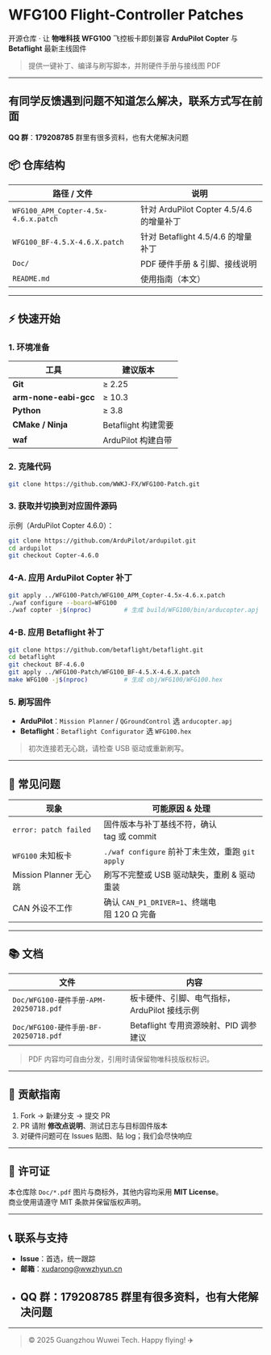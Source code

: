 # WFG100 Flight-Controller Patches

开源仓库 · 让 **物唯科技 WFG100** 飞控板卡即刻兼容 **ArduPilot Copter** 与 **Betaflight** 最新主线固件  
> 提供一键补丁、编译与刷写脚本，并附硬件手册与接线图 PDF

---

## 有同学反馈遇到问题不知道怎么解决，联系方式写在前面

**QQ 群**：**179208785** 群里有很多资料，也有大佬解决问题

## 📦 仓库结构

| 路径 / 文件                                  | 说明 |
| ------------------------------------------- | ---- |
| `WFG100_APM_Copter-4.5x-4.6.x.patch`        | 针对 ArduPilot Copter 4.5/4.6 的增量补丁 |
| `WFG100_BF-4.5.X-4.6.X.patch`               | 针对 Betaflight 4.5/4.6 的增量补丁 |
| `Doc/`                                      | PDF 硬件手册 & 引脚、接线说明 |
| `README.md`                                 | 使用指南（本文） |



---

## ⚡ 快速开始

### 1. 环境准备  
| 工具 | 建议版本 |
| ---- | -------- |
| **Git** | ≥ 2.25 |
| **arm-none-eabi-gcc** | ≥ 10.3 |
| **Python** | ≥ 3.8 |
| **CMake / Ninja** | Betaflight 构建需要 |
| **waf** | ArduPilot 构建自带 |

### 2. 克隆代码
```bash
git clone https://github.com/WWKJ-FX/WFG100-Patch.git
```

### 3. 获取并切换到对应固件源码  
示例（ArduPilot Copter 4.6.0）：
```bash
git clone https://github.com/ArduPilot/ardupilot.git
cd ardupilot
git checkout Copter-4.6.0
```

### 4-A. 应用 **ArduPilot Copter** 补丁
```bash
git apply ../WFG100-Patch/WFG100_APM_Copter-4.5x-4.6.x.patch
./waf configure --board=WFG100
./waf copter -j$(nproc)         # 生成 build/WFG100/bin/arducopter.apj
```

### 4-B. 应用 **Betaflight** 补丁
```bash
git clone https://github.com/betaflight/betaflight.git
cd betaflight
git checkout BF-4.6.0
git apply ../WFG100-Patch/WFG100_BF-4.5.X-4.6.X.patch
make WFG100 -j$(nproc)          # 生成 obj/WFG100/WFG100.hex
```

### 5. 刷写固件  
- **ArduPilot**：`Mission Planner` / `QGroundControl` 选 `arducopter.apj`  
- **Betaflight**：`Betaflight Configurator` 选 `WFG100.hex`  
> 初次连接若无心跳，请检查 USB 驱动或重新刷写。

---

## 🧩 常见问题

| 现象 | 可能原因 & 处理 |
| ---- | --------------- |
| `error: patch failed` | 固件版本与补丁基线不符，确认 tag 或 commit |
| `WFG100` 未知板卡 | `./waf configure` 前补丁未生效，重跑 `git apply` |
| Mission Planner 无心跳 | 刷写不完整或 USB 驱动缺失，重刷 & 驱动重装 |
| CAN 外设不工作 | 确认 `CAN_P1_DRIVER=1`、终端电阻 120 Ω 完备 |

---

## 📚 文档

| 文件 | 内容 |
| ---- | ---- |
| `Doc/WFG100-硬件手册-APM-20250718.pdf` | 板卡硬件、引脚、电气指标，ArduPilot 接线示例 |
| `Doc/WFG100-硬件手册-BF-20250718.pdf`  | Betaflight 专用资源映射、PID 调参建议 |

> PDF 内容均可自由分发，引用时请保留物唯科技版权标识。

---

## 🤝 贡献指南

1. Fork → 新建分支 → 提交 PR  
2. PR 请附 **修改点说明**、测试日志与目标固件版本  
3. 对硬件问题可在 Issues 贴图、贴 log；我们会尽快响应  

---

## 📜 许可证

本仓库除 `Doc/*.pdf` 图片与商标外，其他内容均采用 **MIT License**。  
商业使用请遵守 MIT 条款并保留版权声明。

---

## 📞 联系与支持

- **Issue**：首选，统一跟踪  
- **邮箱**：xudarong@wwzhyun.cn
- ## **QQ 群**：**179208785** 群里有很多资料，也有大佬解决问题

---

> © 2025 Guangzhou Wuwei Tech. Happy flying! ✈️
